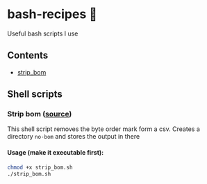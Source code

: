 # bash-recipes :bento:
Useful bash scripts I use

## Contents
* [strip_bom](#~)

## Shell scripts

### Strip bom ([source](strip_bom.sh))
This shell script removes the byte order mark form a csv. Creates a directory `no-bom` and stores the output in there

#### Usage (make it executable first):
```zsh
chmod +x strip_bom.sh
./strip_bom.sh
```
